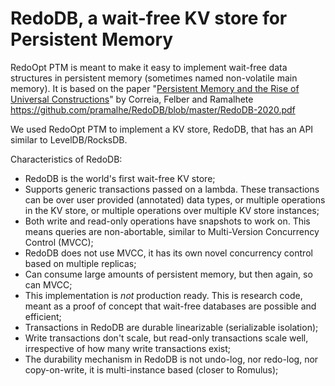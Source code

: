 
# RedoDB, a wait-free KV store for Persistent Memory

RedoOpt PTM is meant to make it easy to implement wait-free data structures in persistent memory (sometimes named non-volatile main memory).
It is based on the paper "[Persistent Memory and the Rise of Universal Constructions](https://github.com/pramalhe/RedoDB/blob/master/RedoDB-2020.pdf)" by Correia, Felber and Ramalhete
https://github.com/pramalhe/RedoDB/blob/master/RedoDB-2020.pdf

We used RedoOpt PTM to implement a KV store, RedoDB, that has an API similar to LevelDB/RocksDB.

Characteristics of RedoDB:

  * RedoDB is the world's first wait-free KV store;
  * Supports generic transactions passed on a lambda. These transactions can be over user provided (annotated) data types, or multiple operations in the KV store, or multiple operations over multiple KV store instances;
  * Both write and read-only operations have snapshots to work on. This means queries are non-abortable, similar to Multi-Version Concurrency Control (MVCC);
  * RedoDB does not use MVCC, it has its own novel concurrency control based on multiple replicas;
  * Can consume large amounts of persistent memory, but then again, so can MVCC;
  * This implementation is *not* production ready. This is research code, meant as a proof of concept that wait-free databases are possible and efficient;
  * Transactions in RedoDB are durable linearizable (serializable isolation);
  * Write transactions don't scale, but read-only transactions scale well, irrespective of how many write transactions exist;
  * The durability mechanism in RedoDB is not undo-log, nor redo-log, nor copy-on-write, it is multi-instance based (closer to Romulus);


